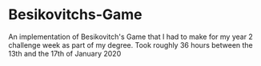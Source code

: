 # Besikovitchs-Game
An implementation of Besikovitch's Game that I had to make for my year 2 challenge week as part of my degree. Took roughly 36 hours between the 13th and the 17th of January 2020
